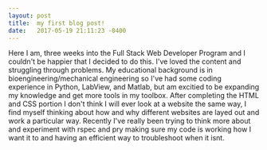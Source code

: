 ```yaml
---
layout: post
title:  my first blog post!
date:   2017-05-19 21:11:23 -0400
---
```



Here I am, three weeks into the Full Stack Web Developer Program and I couldn't be happier that I decided to do this. I've loved the content and struggling through problems. My educational background is in bioengineering/mechanical engineering so I've had some coding experience in Python, LabView, and Matlab, but am excitied to be expanding my knowledge and get more tools in my toolbox. After completing the HTML and CSS portion I don't think I will ever look at a website the same way, I find myself thinking about how and why different websites are layed out and work a particular way. Recently I've really been trying to think more about and experiment with rspec and pry making sure my code is working how I want it to and having an efficient way to troubleshoot when it isnt. 


